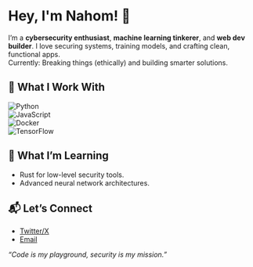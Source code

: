 # Hey, I'm Nahom! 👋  
I’m a **cybersecurity enthusiast**, **machine learning tinkerer**, and **web dev builder**. I love securing systems, training models, and crafting clean, functional apps.  
Currently: Breaking things (ethically) and building smarter solutions.

## 🔧 What I Work With  
![Python](https://img.shields.io/badge/-Python-3776AB?style=flat&logo=python&logoColor=white)  
![JavaScript](https://img.shields.io/badge/-JavaScript-F7DF1E?style=flat&logo=javascript&logoColor=black)  
![Docker](https://img.shields.io/badge/-Docker-2496ED?style=flat&logo=docker&logoColor=white)  
![TensorFlow](https://img.shields.io/badge/-TensorFlow-FF6F00?style=flat&logo=tensorflow&logoColor=white)  


## 🌱 What I’m Learning  
- Rust for low-level security tools.  
- Advanced neural network architectures.  

## 📬 Let’s Connect  
- [Twitter/X]((https://x.com/nahom20338288))  
- [Email](nyboss04@gmail.com)  

*“Code is my playground, security is my mission.”*
